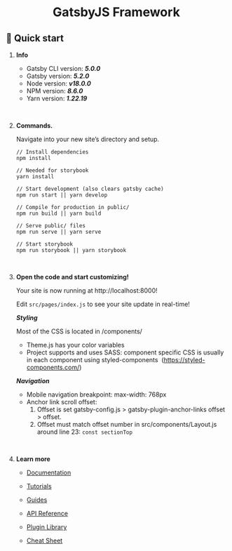 <h1 align="center">
  GatsbyJS Framework
</h1>

## 🚀 Quick start

1.  **Info**

    - Gatsby CLI version: ***5.0.0***
    - Gatsby version: ***5.2.0***
    - Node version: ***v18.0.0***
    - NPM version: ***8.6.0***
    - Yarn version: ***1.22.19***

<br>

2.  **Commands.**

    Navigate into your new site’s directory and setup.

    ```shell
    // Install dependencies 
    npm install
    
    // Needed for storybook
    yarn install

    // Start development (also clears gatsby cache)
    npm run start || yarn develop

    // Compile for production in public/
    npm run build || yarn build

    // Serve public/ files
    npm run serve || yarn serve

    // Start storybook
    npm run storybook || yarn storybook
    ```


<br>

3.  **Open the code and start customizing!**

    Your site is now running at http://localhost:8000!

    Edit `src/pages/index.js` to see your site update in real-time!

    ***Styling***

    Most of the CSS is located in /components/
    - Theme.js has your color variables
    - Project supports and uses SASS: component specific CSS is usually in each component using styled-components  (https://styled-components.com/)

    ***Navigation***
    - Mobile navigation breakpoint: max-width: 768px
    - Anchor link scroll offset: 
        1. Offset is set gatsby-config.js > gatsby-plugin-anchor-links offset > offset. 
        2. Offset must match offset number in src/components/Layout.js around line 23: `const sectionTop`


<br>

4.  **Learn more**

    - [Documentation](https://www.gatsbyjs.com/docs/?utm_source=starter&utm_medium=readme&utm_campaign=minimal-starter)

    - [Tutorials](https://www.gatsbyjs.com/tutorial/?utm_source=starter&utm_medium=readme&utm_campaign=minimal-starter)

    - [Guides](https://www.gatsbyjs.com/tutorial/?utm_source=starter&utm_medium=readme&utm_campaign=minimal-starter)

    - [API Reference](https://www.gatsbyjs.com/docs/api-reference/?utm_source=starter&utm_medium=readme&utm_campaign=minimal-starter)

    - [Plugin Library](https://www.gatsbyjs.com/plugins?utm_source=starter&utm_medium=readme&utm_campaign=minimal-starter)

    - [Cheat Sheet](https://www.gatsbyjs.com/docs/cheat-sheet/?utm_source=starter&utm_medium=readme&utm_campaign=minimal-starter)

